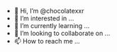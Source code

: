 - 👋 Hi, I’m @chocolatexxr
- 👀 I’m interested in ...
- 🌱 I’m currently learning ...
- 💞️ I’m looking to collaborate on ...
- 📫 How to reach me ...

<!---
chocolatexxr/chocolatexxr is a ✨ special ✨ repository because its `README.md` (this file) appears on your GitHub profile.
You can click the Preview link to take a look at your changes.
--->
